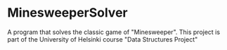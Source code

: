 # MinesweeperSolver
A program that solves the classic game of "Minesweeper". This project is part of the University of Helsinki course "Data Structures Project"
